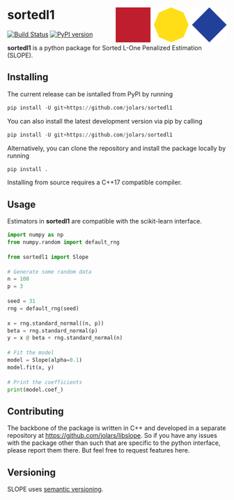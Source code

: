 # sortedl1 <a href="https://jolars.github.io/sortedl1/"><img src='docs/source/_static/slope-horizontal.svg' align="right" height="80" /></a>

[![Build Status](https://github.com/jolars/sortedl1/actions/workflows/ci.yaml/badge.svg)](https://github.com/jolars/sortedl1/actions/workflows/ci.yaml)
[![PyPI version](https://badge.fury.io/py/sortedl1.svg)](https://badge.fury.io/py/sortedl1)

**sortedl1** is a python package for Sorted L-One Penalized Estimation (SLOPE).

## Installing

The current release can be isntalled from PyPI by running

```python
pip install -U git+https://github.com/jolars/sortedl1
```

You can also install the latest development version via pip by calling

```python
pip install -U git+https://github.com/jolars/sortedl1
```

Alternatively, you can clone the repository and install the package locally by running

```python
pip install .
```

Installing from source requires a C++17 compatible compiler.

## Usage

Estimators in **sortedl1** are compatible with the scikit-learn interface.

```python
import numpy as np
from numpy.random import default_rng

from sortedl1 import Slope

# Generate some random data
n = 100
p = 3

seed = 31
rng = default_rng(seed)

x = rng.standard_normal((n, p))
beta = rng.standard_normal(p)
y = x @ beta + rng.standard_normal(n)

# Fit the model
model = Slope(alpha=0.1)
model.fit(x, y)

# Print the coefficients
print(model.coef_)
```

## Contributing

The backbone of the package is written in C++ and developed in a separate repository at <https://github.com/jolars/libslope>. So if you have any issues with the package other than such that are specific to the python interface, please report them there. But feel free to request features here.

## Versioning

SLOPE uses [semantic versioning](https://semver.org).
